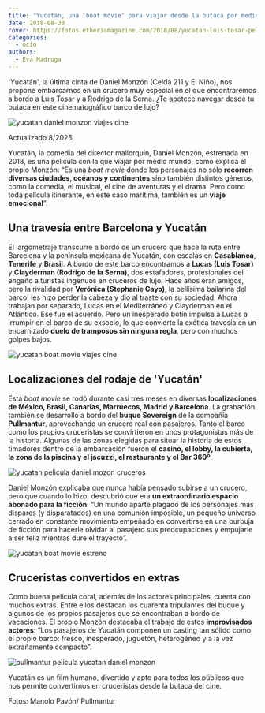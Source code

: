 ```yaml
---
title: "Yucatán, una 'boat movie' para viajar desde la butaca por medio mundo"
date: 2018-08-30
cover: https://fotos.etheriamagazine.com/2018/08/yucatan-luis-tosar-pelicula-crucero.jpg
categories: 
  - ocio
authors: 
  - Eva Madruga
---
```


'Yucatán', la última cinta de Daniel Monzón (Celda 211 y El Niño), nos propone 
embarcarnos en un crucero muy especial en el que encontraremos a bordo a Luis Tosar y a 
Rodrigo de la Serna. ¿Te apetece navegar desde tu butaca en este cinematográfico barco 
de lujo? 

![yucatan daniel monzon viajes cine](https://fotos.etheriamagazine.com/2018/08/Yucatan-making-off-manolo-pavon.jpg "Making off de 'Yucatán'.")

Actualizado 8/2025 

Yucatán, la comedia del director mallorquín, Daniel Monzón, estrenada en 2018, es una 
película con la que viajar por medio mundo, como explica el propio Monzón: “Es una _boat 
movie_ donde los personajes no sólo **recorren diversas ciudades, océanos y 
continentes** sino también distintos géneros, como la comedia, el musical, el cine de 
aventuras y el drama. Pero como toda película itinerante, en este caso marítima, también 
es un **viaje emocional**”. 

## Una travesía entre Barcelona y Yucatán

El largometraje transcurre a bordo de un crucero que hace la ruta entre Barcelona y la 
península mexicana de Yucatán, con escalas en **Casablanca**, **Tenerife** y **Brasil**. 
A bordo de este barco encontramos a **Lucas (Luis Tosar)** y **Clayderman (Rodrigo de la 
Serna)**, dos estafadores, profesionales del engaño a turistas ingenuos en cruceros de 
lujo. Hace años eran amigos, pero la rivalidad por **Verónica (Stephanie Cayo)**, la 
bellísima bailarina del barco, les hizo perder la cabeza y dio al traste con su 
sociedad. Ahora trabajan por separado, Lucas en el Mediterráneo y Clayderman en el 
Atlántico. Ese fue el acuerdo. Pero un inesperado botín impulsa a Lucas a irrumpir en el 
barco de su exsocio, lo que convierte la exótica travesía en un encarnizado **duelo de 
tramposos sin ninguna regla**, pero con muchos golpes bajos. 

![yucatan boat movie viajes cine](https://fotos.etheriamagazine.com/2018/08/viajes-cine-yucatan-crucero.jpg "Cartel anunciador y teaser de 'Yucatán'.")

## Localizaciones del rodaje de 'Yucatán'

Esta _boat movie_ se rodó durante casi tres meses en diversas **localizaciones de 
México, Brasil, Canarias, Marruecos, Madrid y Barcelona**. La grabación también se 
desarrolló a bordo del **buque Sovereign** de la compañía **Pullmantur**, aprovechando 
un crucero real con pasajeros. Tanto el barco como los propios cruceristas se 
convirtieron en unos protagonistas más de la historia. Algunas de las zonas elegidas 
para situar la historia de estos timadores dentro de la embarcación fueron el **casino, 
el lobby, la cubierta, la zona de la piscina y el jacuzzi, el restaurante y el Bar 
360º**. 

![yucatan pelicula daniel mozon cruceros](https://fotos.etheriamagazine.com/2018/08/Yucatan-manolo-pavon-pelicula.jpg "El casino es uno de los escenarios elegidos en 'Yucatán'.")

Daniel Monzón explicaba que nunca había pensado subirse a un crucero, pero que cuando lo 
hizo, descubrió que era **un extraordinario espacio abonado para la ficción**: “Un mundo 
aparte plagado de los personajes más dispares (y disparatados) en una comunión 
imposible, un pequeño universo cerrado en constante movimiento empeñado en convertirse 
en una burbuja de ficción para hacerle olvidar al pasajero sus preocupaciones y 
empujarle a ser feliz mientras dure el trayecto”. 

![yucatan boat movie estreno](https://fotos.etheriamagazine.com/2018/08/yucatan-makingoff-pelicula-manolo-pavon.jpg "Preparando escena durante el rodaje.")

## Cruceristas convertidos en extras

Como buena película coral, además de los actores principales, cuenta con muchos extras. 
Entre ellos destacan los cuarenta tripulantes del buque y algunos de los propios 
pasajeros que se encontraban a bordo de vacaciones. El propio Monzón destacaba el 
trabajo de estos **improvisados actores**: “Los pasajeros de Yucatán componen un casting 
tan sólido como el propio barco: fresco, inesperado, juguetón, heterogéneo y a la vez 
extrañamente compacto”. 

![pullmantur pelicula yucatan daniel monzon](https://fotos.etheriamagazine.com/2018/08/Buque-Sovereign-de-Pullmantur-Cruceros-Yucatan.jpg "Buque Sovereign de Pullmantur, lugar del rodaje de 'Yucatán'.")

Yucatán es un film humano, divertido y apto para todos los públicos que nos permite 
convertirnos en cruceristas desde la butaca del cine. 

Fotos: Manolo Pavón/ Pullmantur
